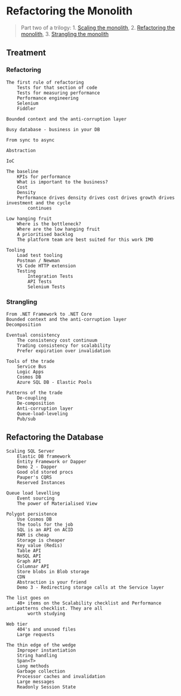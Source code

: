 # Refactoring the Monolith

> Part two of a trilogy: 1. [Scaling the monolith](/scaling-the-monolith-2019), 2. [Refactoring the
> monolith](./refactoring-the-monolith-2019), 3. [Strangling the monolith](/strangling-the-monolith-2020)

## Treatment

### Refactoring

    The first rule of refactoring
        Tests for that section of code
        Tests for measuring performance
        Performance engineering
        Selenium
        Fiddler

    Bounded context and the anti-corruption layer

    Busy database - business in your DB

    From sync to async

    Abstraction

    IoC

    The baseline
        KPIs for performance
        What is important to the business?
        Cost
        Density
        Performance drives density drives cost drives growth drives investment and the cycle
            continues

    Low hanging fruit
        Where is the bottleneck?
        Where are the low hanging fruit
        A prioritised backlog
        The platform team are best suited for this work IMO

    Tooling
        Load test tooling
        Postman / Newman
        VS Code HTTP extension
        Testing
            Integration Tests
            API Tests
            Selenium Tests



### Strangling

    From .NET Framework to .NET Core
    Bounded context and the anti-corruption layer
    Decomposition

    Eventual consistency
        The consistency cost continuum
        Trading consistency for scalability
        Prefer expiration over invalidation

    Tools of the trade
        Service Bus
        Logic Apps
        Cosmos DB
        Azure SQL DB - Elastic Pools

    Patterns of the trade
        De-coupling
        De-composition
        Anti-corruption layer
        Queue-load-leveling
        Pub/sub

## Refactoring the Database


    Scaling SQL Server
        Elastic DB framework
        Entity Framework or Dapper  
        Demo 2 - Dapper
        Good old stored procs
        Pauper's CQRS
        Reserved Instances

    Queue load levelling
        Event sourcing
        The power of Materialised View

    Polygot persistence
        Use Cosmos DB
        The tools for the job
        SQL is an API on ACID
        RAM is cheap
        Storage is cheaper
        Key value (Redis)
        Table API
        NoSQL API
        Graph API
        Columnar API
        Store blobs in Blob storage
        CDN
        Abstraction is your friend
        Demo 3 - Redirecting storage calls at the Service layer

    The list goes on
        40+ items on the Scalability checklist and Performance antipatterns checklist. They are all
            worth studying

    Web tier
        404's and unused files
        Large requests

    The thin edge of the wedge
        Improper instantiation
        String handling
        Span<T>
        Long methods
        Garbage collection
        Processor caches and invalidation
        Large messages
        Readonly Session State
